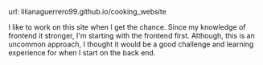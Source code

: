 url: lilianaguerrero99.github.io/cooking_website

I like to work on this site when I get the chance. Since my knowledge of frontend it stronger, I'm starting with the frontend first. Although, this is an uncommon approach, I thought it would be a good challenge and learning experience for when I start on the back end.
